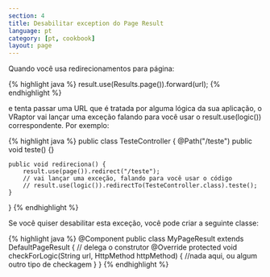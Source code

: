```yaml
---
section: 4
title: Desabilitar exception do Page Result
language: pt
category: [pt, cookbook]
layout: page
---
```


Quando você usa redirecionamentos para página:

{% highlight java %}
result.use(Results.page()).forward(url);
{% endhighlight %}

e tenta passar uma URL que é tratada por alguma lógica da sua aplicação, o VRaptor vai lançar uma exceção falando para você usar o result.use(logic()) correspondente. Por exemplo:

{% highlight java %}
public class TesteController {
    @Path("/teste")
    public void teste() {}

    public void redireciona() {
        result.use(page()).redirect("/teste");
        // vai lançar uma exceção, falando para você usar o código
        // result.use(logic()).redirectTo(TesteController.class).teste();
    }
}
{% endhighlight %}

Se você quiser desabilitar esta exceção, você pode criar a seguinte classe:

{% highlight java %}
@Component
public class MyPageResult extends DefaultPageResult {
    // delega o construtor
    @Override
    protected void checkForLogic(String url, HttpMethod httpMethod) {
       //nada aqui, ou algum outro tipo de checkagem
    }
}
{% endhighlight %}
